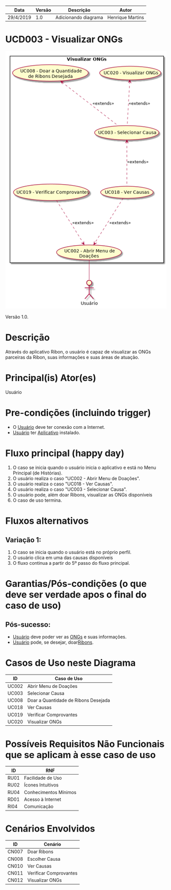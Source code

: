 | Data       | Versão  | Descrição       | Autor            |
| ---------- | ------- | --------------- | ---------------- |
| 29/4/2019 | 1.0 | Adicionando diagrama | Henrique Martins |


# UCD003 - Visualizar ONGs

![diagrama](Visualizar_ONGs.png)

Versão 1.0.

# Descrição
Através do aplicativo Ribon, o usuário é capaz de visualizar as ONGs parceiras da Ribon, suas informações e suas áreas de atuação.
# Principal(is) Ator(es)
Usuário

# Pre-condições (incluindo trigger)
- O [Usuário](https://github.com/requisitos-2019-1/Ribon/blob/master/Modelagem%20de%20Requisitos/Lexicos/Usuário.md) deve ter conexão com a Internet.
- [Usuário](https://github.com/requisitos-2019-1/Ribon/blob/master/Modelagem%20de%20Requisitos/Lexicos/Usuário.md) ter [Aplicativo](https://github.com/requisitos-2019-1/Ribon/blob/master/Modelagem%20de%20Requisitos/Lexicos/Aplicativo.md) instalado.

# Fluxo principal (happy day)
1. O caso se inicia quando o usuário inicia o aplicativo e está no Menu Principal (de Histórias).
1. O usuário realiza o caso "UC002 - Abrir Menu de Doações".
1. O usuário realiza o caso "UC018 - Ver Causas".
1. O usuário realiza o caso "UC003 - Selecionar Causa".
1. O usuário pode, além doar Ribons, visualizar as ONGs disponíveis
1. O caso de uso termina.

# Fluxos alternativos
## Variação 1:
1. O caso se inicia quando o usuário está no próprio perfil.
1. O usuário clica em uma das causas disponíveis
1. O fluxo continua a partir do 5º passo do fluxo principal.

# Garantias/Pós-condições (o que deve ser verdade apos o final do caso de uso)
## Pós-sucesso:
- [Usuário](https://github.com/requisitos-2019-1/Ribon/blob/master/Modelagem%20de%20Requisitos/Lexicos/Usuário.md) deve poder ver as [ONGs](https://github.com/requisitos-2019-1/Ribon/blob/master/Modelagem%20de%20Requisitos/Lexicos/Ong.md) e suas informações.
- [Usuário](https://github.com/requisitos-2019-1/Ribon/blob/master/Modelagem%20de%20Requisitos/Lexicos/Usuário.md) pode, se desejar, doar[Ribons](https://github.com/requisitos-2019-1/Ribon/blob/master/Modelagem%20de%20Requisitos/Lexicos/Ribon.md).

# Casos de Uso neste Diagrama
| ID  | Caso de Uso |
| ---------- | ------- |
| UC002 | Abrir Menu de Doações |
| UC003 | Selecionar Causa |
| UC008 | Doar a Quantidade de Ribons Desejada |
| UC018 | Ver Causas |
| UC019 | Verificar Comprovantes |
| UC020 | Visualizar ONGs |


# Possíveis Requisitos Não Funcionais que se aplicam à esse caso de uso
| ID  | RNF |
| ---------- | ------- |
| RU01 | Facilidade de Uso |
| RU02 | Ícones Intuitivos |
| RU04 | Conhecimentos Mínimos |
| RD01 | Acesso à Internet |
| RI04 | Comunicação |

# Cenários Envolvidos
| ID  | Cenário |
| ---------- | ------- |
| CN007 | Doar Ribons |
| CN008 | Escolher Causa |
| CN010 | Ver Causas |
| CN011 | Verificar Comprovantes |
| CN012 | Visualizar ONGs |
